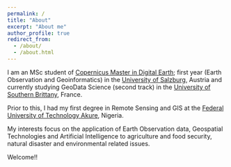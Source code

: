 ```yaml
---
permalink: /
title: "About"
excerpt: "About me"
author_profile: true
redirect_from: 
  - /about/
  - /about.html
---
```


I am an MSc student of [Copernicus Master in Digital Earth](https://www.master-cde.eu/); first year (Earth Observation and Geoinformatics) in the [University of Salzburg](https://www.plus.ac.at/?lang=en), Austria and currently studying GeoData Science (second track) in the [University of Southern Brittany](https://www.univ-ubs.fr/en/index.html), France.

Prior to this, I had my first degree in Remote Sensing and GIS at the [Federal University of Technology Akure](https://futa.edu.ng/), Nigeria.

My interests focus on the application of Earth Observation data, Geospatial Technologies and Artificial Intelligence to agriculture and food security, natural disaster and environmental related issues.

Welcome!!
